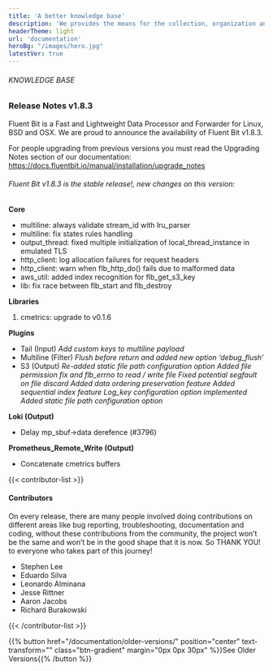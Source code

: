 ```yaml
---
title: 'A better knowledge base'
description: 'We provides the means for the collection, organization and computerized retrieval of knowledge'
headerTheme: light
url: 'documentation'
heroBg: "/images/hero.jpg"
latestVer: true
---
```


###### KNOWLEDGE BASE

### Release Notes v1.8.3

Fluent Bit is a Fast and Lightweight Data Processor and Forwarder for Linux, BSD and OSX. We are proud to announce the availability of Fluent Bit v1.8.3.

For people upgrading from previous versions you must read the Upgrading Notes section of our documentation:
https://docs.fluentbit.io/manual/installation/upgrade_notes

###### Fluent Bit v1.8.3 is the stable release!, new changes on this version:

**Core**

- multiline: always validate stream_id with lru_parser
- multiline: fix states rules handling
- output_thread: fixed multiple initialization of local_thread_instance in emulated TLS
- http_client: log allocation failures for request headers
- http_client: warn when flb_http_do() fails due to malformed data
- aws_util: added index recognition for flb_get_s3_key
- lib: fix race between flb_start and flb_destroy

**Libraries**

1. cmetrics: upgrade to v0.1.6

**Plugins**

- Tail (Input) 
  *Add custom keys to multiline payload*
- Multiline (Filter)
  *Flush before return and added new option ‘debug_flush’*
- S3 (Output)
  *Re-added static file path configuration option*
  *Added file permission fix and flb_errno to read / write file*
  *Fixed potential segfault on file discard*
  *Added data ordering preservation feature*
  *Added sequential index feature*
  *Log_key configuration option implemented*
  *Added static file path configuration option*

**Loki (Output)**

- Delay mp_sbuf->data derefence (#3796)

**Prometheus_Remote_Write (Output)**

- Concatenate cmetrics buffers

{{< contributor-list >}}

#### Contributors

On every release, there are many people involved doing contributions on different areas like bug reporting, troubleshooting, documentation and coding, without these contributions from the community, the project won’t be the same and won’t be in the good shape that it is now. So THANK YOU! to everyone who takes part of this journey!

- Stephen Lee
- Eduardo Silva
- Leonardo Alminana
- Jesse Rittner
- Aaron Jacobs
- Richard Burakowski

{{< /contributor-list >}}

{{% button href="/documentation/older-versions/"  position="center" text-transform="" class="btn-gradient" margin="0px 0px 30px"  %}}See Older Versions{{% /button %}}
